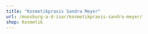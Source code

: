 ```yaml
---
title: "Kosmetikpraxis Sandra Meyer"
url: /moosburg-a-d-isar/kosmetikpraxis-sandra-meyer/
shop: Kosmetik
---
```

